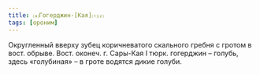```yaml
---
title: ⒜Гогерджин-[Кая]⒯⒵
tags: [ороним]
---
```


Округленный вверху зубец коричневатого скального гребня с гротом в вост. обрыве.
Вост. оконеч. г. Сары-Кая I тюрк. гогерджин – голубь, здесь «голубиная» – в
гроте водятся дикие голуби.
